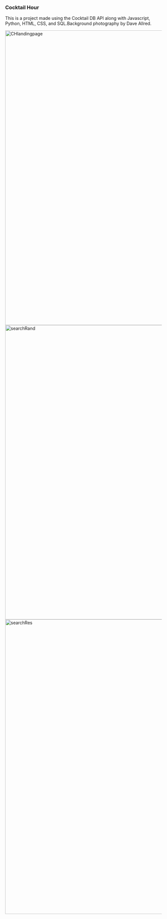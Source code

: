 
<h3>Cocktail Hour</h3>
<p>This is a project made using the Cocktail DB API along with Javascript, Python, HTML, CSS, and SQL.Background photography by Dave Allred. </p>





<img width="948" alt="CHlandingpage" src="https://user-images.githubusercontent.com/109564443/197082593-048b8fb7-bbbb-4a89-a230-637a74fd0670.png">

<img width="947" alt="searchRand" src="https://user-images.githubusercontent.com/109564443/197082622-b6c4dceb-0a5a-4e3c-9ba7-858d8471bf00.png">

<img width="948" alt="searchRes" src="https://user-images.githubusercontent.com/109564443/197082635-bf915dd5-071d-4097-b8a0-2237a0fe1356.png">
